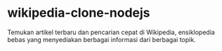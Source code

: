 # wikipedia-clone-nodejs
Temukan artikel terbaru dan pencarian cepat di Wikipedia, ensiklopedia bebas yang menyediakan berbagai informasi dari berbagai topik.
